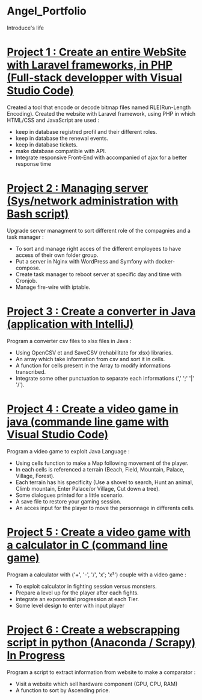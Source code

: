 # Angel_Portfolio
Introduce's life

# [Project 1 : Create an entire WebSite with Laravel frameworks, in PHP (Full-stack developper with Visual Studio Code)](https://github.com/logervann/Angel_Portfolio/tree/main/Printf(C))
  Created a tool that encode or decode bitmap files named RLE(Run-Length Encoding).
  Created the website with Laravel framework, using PHP in which HTML/CSS and JavaScript are used :
  - keep in database registred profil and their different roles. 
  - keep in database the renewal events.
  - keep in database tickets.
  - make database compatible with API.
  - Integrate responsive Front-End with accompanied of ajax for a better response time

# [Project 2 : Managing server (Sys/network administration with Bash script)]()
  Upgrade server managment to sort different role of the compagnies and a task manager :
  - To sort and manage right acces of the different employees to have access of their own folder group.
  - Put a server in Nginx with WordPress and Symfony with docker-compose.
  - Create task manager to reboot server at specific day and time with Cronjob.
  - Manage fire-wire with iptable.

# [Project 3 : Create a converter in Java (application with IntelliJ)]()
  Program a converter csv files to xlsx files in Java :
  - Using OpenCSV et and SaveCSV (rehabilitate for xlsx) libraries.
  - An array which take information from csv and sort it in cells.
  - A function for cells present in the Array to modify informations transcribed.
  - Integrate some other punctuation to separate each informations (',' ';' '|' '/').

# [Project 4 : Create a video game in java (commande line game with Visual Studio Code)]()
  Program a video game to exploit Java Language :
  - Using cells function to make a Map following movement of the player.
  - In each cells is referenced a terrain (Beach, Field, Mountain, Palace, Village, Forest).
  - Each terrain has his specificity (Use a shovel to search, Hunt an animal, Climb mountain, Enter Palace/or Village, Cut down a tree).
  - Some dialogues printed for a little scenario.
  - A save file to restore your gaming session.
  - An acces input for the player to move the personnage in differents cells.

# [Project 5 : Create a video game with a calculator in C (command line game)]()
  Program a calculator with ('+', '-', '/', 'x'; 'x²') couple with a video game :
  - To exploit calculator in fighting session versus monsters.
  - Prepare a level up for the player after each fights.
  - integrate an exponential progression at each Tier.
  - Some level design to enter with input player

# [Project 6 : Create a webscrapping script in python (Anaconda / Scrapy) In Progress]()
  Program a script to extract information from website to make a comparator :
  - Visit a website which sell hardware component (GPU, CPU, RAM)
  - A function to sort by Ascending price.
